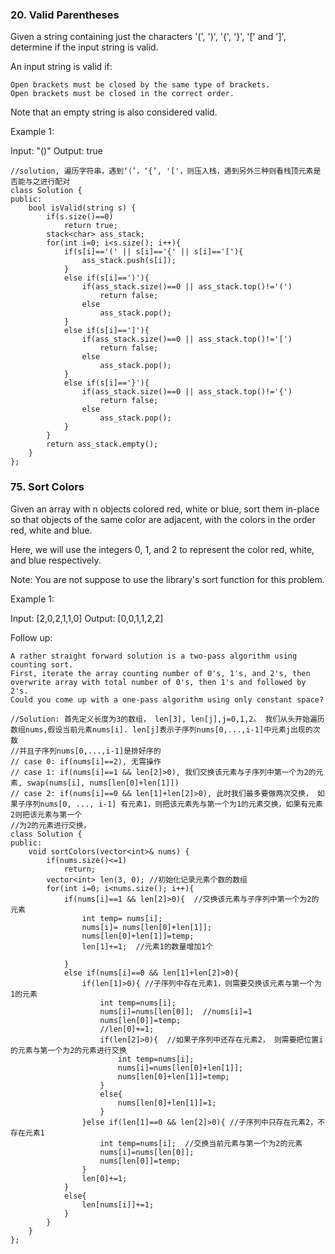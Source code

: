 ### 20. Valid Parentheses
Given a string containing just the characters '(', ')', '{', '}', '[' and ']', determine if the input string is valid.

An input string is valid if:

    Open brackets must be closed by the same type of brackets.
    Open brackets must be closed in the correct order.

Note that an empty string is also considered valid.

Example 1:

Input: "()"
Output: true
```
//solution, 遍历字符串，遇到‘（’，‘{’, '['，则压入栈，遇到另外三种则看栈顶元素是否能与之进行配对
class Solution {
public:
    bool isValid(string s) {
        if(s.size()==0)
            return true;
        stack<char> ass_stack;
        for(int i=0; i<s.size(); i++){
            if(s[i]=='(' || s[i]=='{' || s[i]=='['){
                ass_stack.push(s[i]);
            }
            else if(s[i]==')'){
                if(ass_stack.size()==0 || ass_stack.top()!='(')
                    return false;
                else
                    ass_stack.pop();
            }
            else if(s[i]==']'){
                if(ass_stack.size()==0 || ass_stack.top()!='[')
                    return false;
                else
                    ass_stack.pop();
            }
            else if(s[i]=='}'){
                if(ass_stack.size()==0 || ass_stack.top()!='{')
                    return false;
                else
                    ass_stack.pop();
            }
        }
        return ass_stack.empty();
    }
};
```
### 75. Sort Colors
Given an array with n objects colored red, white or blue, sort them in-place so that objects of the same color are adjacent, with the colors in the order red, white and blue.

Here, we will use the integers 0, 1, and 2 to represent the color red, white, and blue respectively.

Note: You are not suppose to use the library's sort function for this problem.

Example 1:

Input: [2,0,2,1,1,0]
Output: [0,0,1,1,2,2]

Follow up:

    A rather straight forward solution is a two-pass algorithm using counting sort.
    First, iterate the array counting number of 0's, 1's, and 2's, then overwrite array with total number of 0's, then 1's and followed by 2's.
    Could you come up with a one-pass algorithm using only constant space?

```
//Solution: 首先定义长度为3的数组， len[3], len[j],j=0,1,2。 我们从头开始遍历数组nums,假设当前元素nums[i]. len[j]表示子序列nums[0,...,i-1]中元素j出现的次数
//并且子序列nums[0,...,i-1]是排好序的
// case 0: if(nums[i]==2), 无需操作
// case 1: if(nums[i]==1 && len[2]>0), 我们交换该元素与子序列中第一个为2的元素, swap(nums[i], nums[len[0]+len[1]])
// case 2: if(nums[i]==0 && len[1]+len[2]>0), 此时我们最多要做两次交换， 如果子序列nums[0, ..., i-1] 有元素1，则把该元素先与第一个为1的元素交换，如果有元素2则把该元素与第一个
//为2的元素进行交换， 
class Solution {
public:
    void sortColors(vector<int>& nums) {
        if(nums.size()<=1)
            return;
        vector<int> len(3, 0); //初始化记录元素个数的数组
        for(int i=0; i<nums.size(); i++){
            if(nums[i]==1 && len[2]>0){  //交换该元素与子序列中第一个为2的元素
                int temp= nums[i];
                nums[i]= nums[len[0]+len[1]];
                nums[len[0]+len[1]]=temp;
                len[1]+=1;  //元素1的数量增加1个
                
            }
            else if(nums[i]==0 && len[1]+len[2]>0){
                if(len[1]>0){ //子序列中存在元素1，则需要交换该元素与第一个为1的元素
                    int temp=nums[i];
                    nums[i]=nums[len[0]];  //nums[i]=1
                    nums[len[0]]=temp; 
                    //len[0]+=1;
                    if(len[2]>0){  //如果子序列中还存在元素2， 则需要把位置i的元素与第一个为2的元素进行交换
                        int temp=nums[i];
                        nums[i]=nums[len[0]+len[1]];
                        nums[len[0]+len[1]]=temp;
                    }
                    else{
                        nums[len[0]+len[1]]=1;
                    }
                }else if(len[1]==0 && len[2]>0){ //子序列中只存在元素2，不存在元素1
                    int temp=nums[i];  //交换当前元素与第一个为2的元素
                    nums[i]=nums[len[0]];
                    nums[len[0]]=temp;
                }
                len[0]+=1;       
            }
            else{
                len[nums[i]]+=1;
            } 
        }
    }
};
```

